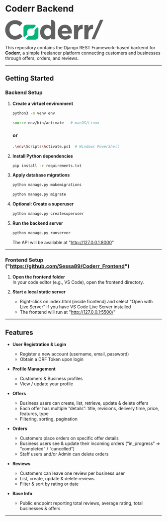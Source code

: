 # Coderr Backend

![Coderr Logo](logo_coderr.svg)

This repository contains the Django REST Framework–based backend for **Coderr**, a simple freelancer platform connecting customers and businesses through offers, orders, and reviews.

---

## Getting Started

### Backend Setup

1. **Create a virtuel environment**
    ```bash
    python3 -m venv env
    ```
    ```bash
    source env/bin/activate   # macOS/Linux
    ```
    ### or
    ```bash
    .\env\Scripts\Activate.ps1  # Windows PowerShell
    ```

2. **Install Python dependencies**
    ```bash
    pip install -r requirements.txt
    ```

3. **Apply database migrations**
    ```bash
    python manage.py makemigrations
    ```
    ```bash
    python manage.py migrate
    ```

4. **Optional: Create a superuser**
    ```bash
    python manage.py createsuperuser
    ```

5. **Run the backend server**
    ```bash
    python manage.py runserver
    ```

    The API will be available at "http://127.0.0.1:8000"

---

### Frontend Setup ("https://github.com/Sessa89/Coderr_Frontend")

1. **Open the frontend folder**  
    In your code editor (e.g., VS Code), open the frontend directory.

2. **Start a local static server**
    - Right-click on index.html (inside frontend) and select "Open with Live Server" if you have VS Code Live Server installed
    - The frontend will run at "http://127.0.0.1:5500/"

---

## Features

- **User Registration & Login**  
  - Register a new account (username, email, password)
  - Obtain a DRF Token upon login

- **Profile Management**  
  - Customers & Business profiles  
  - View / update your profile  

- **Offers**  
  - Business users can create, list, retrieve, update & delete offers  
  - Each offer has multiple “details”: title, revisions, delivery time, price, features, type  
  - Filtering, sorting, pagination

- **Orders**  
  - Customers place orders on specific offer details  
  - Business users see & update their incoming orders (“in_progress” => “completed” / “cancelled”)  
  - Staff users and/or Admin can delete orders 

- **Reviews**  
  - Customers can leave one review per business user  
  - List, create, update & delete reviews  
  - Filter & sort by rating or date

- **Base Info**  
  - Public endpoint reporting total reviews, average rating, total businesses & offers

---